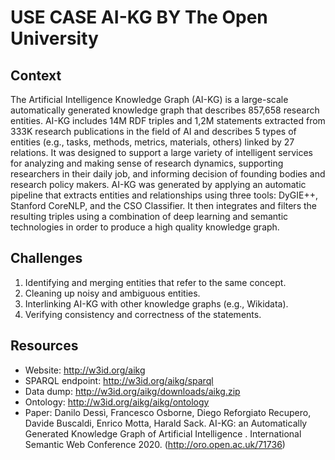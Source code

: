 # USE CASE AI-KG BY The Open University

## Context
The Artificial Intelligence Knowledge Graph (AI-KG) is a large-scale automatically generated knowledge graph that describes 857,658 research entities. AI-KG includes 14M RDF triples and 1,2M statements extracted from 333K research publications in the field of AI and describes 5 types of entities (e.g., tasks, methods, metrics, materials, others) linked by 27 relations. It was designed to support a large variety of intelligent services for analyzing and making sense of research dynamics, supporting researchers in their daily job, and informing decision of founding bodies and research policy makers. AI-KG was generated by applying an automatic pipeline that extracts entities and relationships using three tools: DyGIE++, Stanford CoreNLP, and the CSO Classifier. It then integrates and filters the resulting triples using a combination of deep learning and semantic technologies in order to produce a high quality knowledge graph. 


## Challenges
1. Identifying and merging entities that refer to the same concept.
2. Cleaning up noisy and ambiguous entities.
3. Interlinking AI-KG with other knowledge graphs (e.g., Wikidata).
4. Verifying consistency and correctness of the statements.

## Resources
- Website: http://w3id.org/aikg
- SPARQL endpoint: http://w3id.org/aikg/sparql
- Data dump: http://w3id.org/aikg/downloads/aikg.zip
- Ontology: http://w3id.org/aikg/aikg/ontology
- Paper: Danilo Dessì, Francesco Osborne, Diego Reforgiato Recupero, Davide Buscaldi, Enrico Motta, Harald Sack. AI-KG: an Automatically Generated Knowledge Graph of Artificial Intelligence . International Semantic Web Conference 2020. (http://oro.open.ac.uk/71736)
